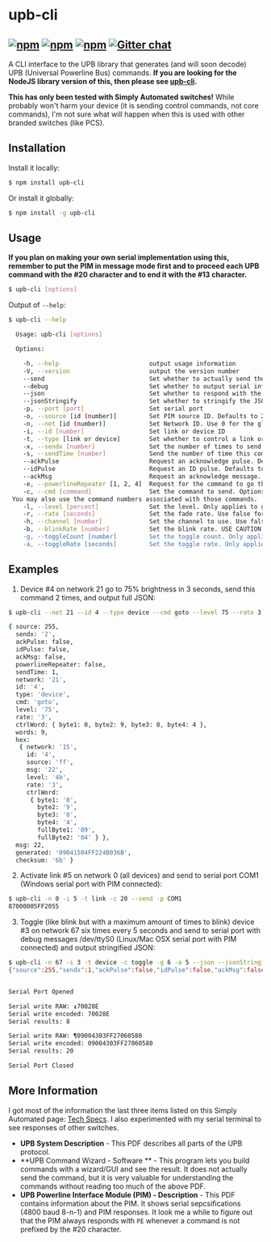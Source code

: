 ﻿upb-cli
=======
[![npm](http://img.shields.io/npm/v/upb-cli.svg?style=flat-square)](https://www.npmjs.org/package/upb-cli) [![npm](http://img.shields.io/npm/dm/upb-cli.svg?style=flat-square)](https://www.npmjs.org/package/upb-cli) [![npm](http://img.shields.io/npm/l/upb-cli.svg?style=flat-square)](https://github.com/DaAwesomeP/upb-cli/blob/master/LICENSE) [![Gitter chat](https://badges.gitter.im/DaAwesomeP/upb-cli.png?style=flat-square)](https://gitter.im/DaAwesomeP/upb-cli)
---

A CLI interface to the UPB library that generates (and will soon decode) UPB (Universal Powerline Bus) commands. **If you are looking for the NodeJS library version of this, then please see [upb-cli](https://github.com/DaAwesomeP/node-upb/).**

**This has only been tested with Simply Automated switches!** While probably won't harm your device (it is sending control commands, not core commands), I'm not sure what will happen when this is used with other branded switches (like PCS).

## Installation
Install it locally:
```bash
$ npm install upb-cli
```
Or install it globally:
```bash
$ npm install -g upb-cli
```

## Usage

**If you plan on making your own serial implementation using this, remember to put the PIM in message mode first and to proceed each UPB command with the #20 character and to end it with the #13 character.**

```bash
$ upb-cli [options]
```

Output of `--help`:
```bash
$ upb-cli --help

  Usage: upb-cli [options]

  Options:

    -h, --help                         output usage information
    -V, --version                      output the version number
    --send                             Set whether to actually send the command or just to generate it. Defaults to false.
    --debug                            Set whether to output serial information to the console when using --send. Defaults to false.
    --json                             Set whether to respond with the JSON array instead of just the command. Defaults to false.
    --jsonStringify                    Set whether to stringify the JSON array response. Only applies when --json is present. Otherwise ignored. Defaults to false.
    -p, --port [port]                  Set serial port
    -o, --source [id (number)]         Set PIM source ID. Defaults to 255, which is almost always fine.
    -n, --net [id (number)]            Set Network ID. Use 0 for the global network (controls all devices).
    -i, --id [number]                  Set link or device ID
    -t, --type [link or device]        Set whether to control a link or device
    -x, --sendx [number]               Set the number of times to send the command. Accepts numbers 1 through 4. Defaults to 1.
    -s, --sendTime [number]            Send the number of time this command is sent out of the total (sendx). NOTE: THE PIM WILL AUTOMATICALLY SEND THE CORRECT NUMBER OF COMMANDS! So, this is only useful for display commands and not sending them. Accepts numbers 1 through 4. Cannot be greater than sendx. Defaults to 1.
    --ackPulse                         Request an acknowledge pulse. Defaults to false.
    --idPulse                          Request an ID pulse. Defaults to false.
    --ackMsg                           Request an acknowledge message. Defaults to false.
    -e, --powerlineRepeater [1, 2, 4]  Request for the command to go through a powerline repeater. Set or numbers 1, 2, 4, or false. Defaults to false.
    -c, --cmd [command]                Set the command to send. Options are goto, activate, deactivate, fadeStart, fadeStop, blink, and toggle.
 You may also use the command numbers associated with those commands.
    -l, --level [percent]              Set the level. Only applies to goto, fadeStart, fadeStop, and toggle. Accepts values 0 through 100. Otherwise this will be ignored. Required with goto and fade start.
    -r, --rate [seconds]               Set the fade rate. Use false for instant on. Only applies to goto, fadeStart, and toggle. Otherwise  this will be ignored. Defaults to device settings.
    -h, --channel [number]             Set the channel to use. Use false for default. Only applies to goto, fadeStart, blink, and toggle. Otherwise this will be ignored. Only works on some devices. Defaults to off (command not sent).
    -b, --blinkRate [number]           Set the blink rate. USE CAUTION WITH LOW NUMBERS! I'm not sure what unit this is in. Accepts values 1 through 255. Required for blink. Only applies to blink. Otherwise this will be ignored.
    -g, --toggleCount [number]         Set the toggle count. Only applies to toggle. Otherwise this will be ignored. Required for toggle.
    -a, --toggleRate [seconds]         Set the toggle rate. Only applies to toggle. Otherwise this will be ignored. Defaults to 0.5.
```

## Examples

1. Device #4 on network 21 go to 75% brightness in 3 seconds, send this command 2 times, and output full JSON:

```bash
$ upb-cli --net 21 --id 4 --type device --cmd goto --level 75 --rate 3 --sendx 2 --json

{ source: 255,
  sendx: '2',
  ackPulse: false,
  idPulse: false,
  ackMsg: false,
  powerlineRepeater: false,
  sendTime: 1,
  network: '21',
  id: '4',
  type: 'device',
  cmd: 'goto',
  level: '75',
  rate: '3',
  ctrlWord: { byte1: 0, byte2: 9, byte3: 0, byte4: 4 },
  words: 9,
  hex:
   { network: '15',
     id: '4',
     source: 'ff',
     msg: '22',
     level: '4b',
     rate: '3',
     ctrlWord:
      { byte1: '0',
        byte2: '9',
        byte3: '0',
        byte4: '4',
        fullByte1: '09',
        fullByte2: '04' } },
  msg: 22,
  generated: '09041504FF224B036B',
  checksum: '6b' }
```

2. Activate link #5 on network 0 (all devices) and send to serial port COM1 (Windows serial port with PIM connected):

```bash
$ upb-cli -n 0 -i 5 -t link -c 20 --send -p COM1
87000005FF2055
```

3. Toggle (like blink but with a maximum amount of times to blink) device #3 on network 67 six times every 5 seconds and send to serial port with debug messages /dev/ttyS0 (Linux/Mac OSX serial port with PIM connected) and output stringified JSON:

```bash
$ upb-cli -n 67 -i 3 -t device -c toggle -g 6 -a 5 --json --jsonStringify --debug --send -p /dev/ttyS0
{"source":255,"sendx":1,"ackPulse":false,"idPulse":false,"ackMsg":false,"powerlineRepeater":false,"sendTime":1,"network":"67","id":"3","type":"device","cmd":"toggle","toggleCount":"6","toggleRate":"5","ctrlWord":{"byte1":0,"byte2":9,"byte3":0,"byte4":0},"words":9,"hex":{"network":"43","id":"3","source":"ff","msg":"27","toggleCount":"6","toggleRate":"5","ctrlWord":{"byte1":"0","byte2":"9","byte3":"0","byte4":"0","fullByte1":"09","fullByte2":"00"}},"msg":27,"generated":"09004303FF27060580","checksum":"80"}


Serial Port Opened

Serial write RAW: ↨70028E
Serial write encoded: 70028E
Serial results: 8

Serial write RAW: ¶09004303FF27060580
Serial write encoded: 09004303FF27060580
Serial results: 20

Serial Port Closed
```

## More Information

I got most of the information the last three items listed on this Simply Automated page: [Tech Specs](http://www.simply-automated.com/tech_specs/). I also experimented with my serial terminal to see responses of other switches.

 - **UPB System Description** - This PDF describes all parts of the UPB protocol.
 - **UPB Command Wizard - Software ** - This program lets you build commands with a wizard/GUI and see the result. It does not actually send the command, but it is very valuable for understanding the commands without reading too much of the above PDF.
 - **UPB Powerline Interface Module (PIM) - Description** - This PDF contains information about the PIM. It shows serial sepcsifications (4800 baud 8-n-1) and PIM responses. It look me a while to figure out that the PIM always responds with `PE` whenever a command is not prefixed by the #20 character.
